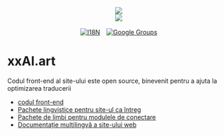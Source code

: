 <p align="center"><a href="https://xxai.art"><img src="https://cdn.jsdelivr.net/gh/xxai-art/doc/logo.svg"/></a><br/><a href="https://xxai.art"><img src="https://cdn.jsdelivr.net/gh/xxai-art/doc/xxai.svg"/></a></p><p align="center"><a href="https://github.com/xxai-art/doc#readme"><img alt="I18N" src="https://cdn.jsdelivr.net/gh/wactax/img/t.svg"/></a>　<a href="https://groups.google.com/u/0/g/xxai-art"><img alt="Google Groups" src="https://cdn.jsdelivr.net/gh/wactax/img/g-groups.svg"/></a></p>

# xxAI.art

Codul front-end al site-ului este open source, binevenit pentru a ajuta la optimizarea traducerii

* [codul front-end](https://github.com/xxai-art/web)
* [Pachete lingvistice pentru site-ul ca întreg](https://github.com/xxai-art/web/tree/main/i18n)
* [Pachete de limbi pentru modulele de conectare](https://github.com/wacpkg/user/tree/main/ui.i18n)
* [Documentație multilingvă a site-ului web](https://github.com/xxai-doc)
